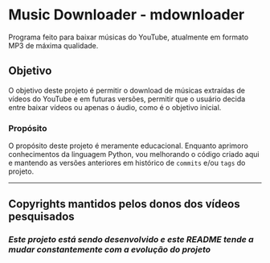# Music Downloader - mdownloader
Programa feito para baixar músicas do YouTube, atualmente em formato MP3 de máxima qualidade.

## Objetivo
O objetivo deste projeto é permitir o download de músicas extraídas de vídeos do YouTube e em futuras versões, permitir que o usuário decida entre baixar vídeos ou apenas o áudio, como é o objetivo inicial. 
### Propósito
O propósito deste projeto é meramente educacional. Enquanto aprimoro conhecimentos da linguagem Python, vou melhorando o código criado aqui e mantendo as versões anteriores em histórico de ``commits`` e/ou ``tags`` do projeto.

---
## Copyrights mantidos pelos donos dos vídeos pesquisados
### ___Este projeto está sendo desenvolvido e este README tende a mudar constantemente com a evolução do projeto___